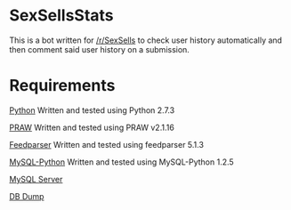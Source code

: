 # SexSellsStats

This is a bot written for [/r/SexSells](http://reddit.com/r/SexSells) to check user history automatically and then comment said user history on a submission.

# Requirements
[Python](http://python.org) Written and tested using Python 2.7.3

[PRAW](https://praw.readthedocs.org/en/) Written and tested using PRAW v2.1.16

[Feedparser](https://pypi.python.org/pypi/feedparser) Written and tested using feedparser 5.1.3

[MySQL-Python](https://pypi.python.org/pypi/MySQL-python/) Written and tested using MySQL-Python 1.2.5

[MySQL Server](http://www.mysql.com/)



[DB Dump](https://github.com/redditbot/SexSellsStats/blob/master/db.sql)
